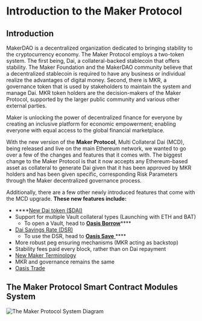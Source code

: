 # Introduction to the Maker Protocol

## Introduction 

MakerDAO is a decentralized organization dedicated to bringing stability to the cryptocurrency economy. The Maker Protocol employs a two-token system. The first being, Dai, a collateral-backed stablecoin that offers stability. The Maker Foundation and the MakerDAO community believe that a decentralized stablecoin is required to have any business or individual realize the advantages of digital money. Second, there is MKR, a governance token that is used by stakeholders to maintain the system and manage Dai. MKR token holders are the decision-makers of the Maker Protocol, supported by the larger public community and various other external parties. 

Maker is unlocking the power of decentralized finance for everyone by creating an inclusive platform for economic empowerment; enabling everyone with equal access to the global financial marketplace.

With the new version of the **Maker Protocol**, Multi Collateral Dai \(MCD\), being released and live on the main Ethereum network, we wanted to go over a few of the changes and features that it comes with. The biggest change to the Maker Protocol is that it now accepts any Ethereum-based asset as collateral to generate Dai given that it has been approved by MKR holders and has been given specific, corresponding Risk Parameters through the Maker decentralized governance process. 

Additionally, there are a few other newly introduced features that come with the MCD upgrade. **These new features include:**

* \*\*\*\*[New Dai token \($DAI\)](https://blog.makerdao.com/creating-the-brand-identity-for-the-worlds-first-unbiased-currency-dai/)
* Support for multiple Vault collateral types \(Launching with ETH and BAT\)
  * To open a Vault, head to [**Oasis Borrow**](https://oasis.app/borrow)\*\*\*\*
* [Dai Savings Rate \(DSR\)](https://blog.makerdao.com/why-the-dai-savings-rate-is-a-game-changer-for-the-defi-ecosystem-and-beyond/) 
  * To use the DSR, head to [**Oasis Save** ](https://oasis.app/save)\*\*\*\*
* More robust peg ensuring mechanisms \(MKR acting as backstop\)
* Stability fees paid every block, rather than on Dai repayment
* [New Maker Terminology ](https://blog.makerdao.com/say-goodbye-to-cdps-and-hello-to-maker-vaults/)
* MKR and governance remains the same
* [Oasis Trade](https://oasis.app/trade)

## The Maker Protocol Smart Contract Modules System

![The Maker Protocol System Diagram](.gitbook/assets/mcd-system-2.0%20%282%29.png)



